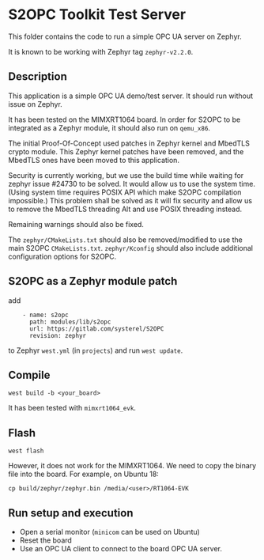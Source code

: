 # S2OPC Toolkit Test Server

This folder contains the code to run a simple OPC UA server on Zephyr.

It is known to be working with Zephyr tag `zephyr-v2.2.0`.

## Description

This application is a simple OPC UA demo/test server.
It should run without issue on Zephyr.

It has been tested on the MIMXRT1064 board.
In order for S2OPC to be integrated as a Zephyr module, it should also run on
`qemu_x86`.

The initial Proof-Of-Concept used patches in Zephyr kernel and MbedTLS crypto
module.
This Zephyr kernel patches have been removed, and the MbedTLS ones have been
moved to this application.

Security is currently working, but we use the build time while waiting for zephyr
issue #24730 to be solved.  It would allow us to use the system time.
(Using system time requires POSIX API which make S2OPC compilation impossible.)
This problem shall be solved as it will fix security and allow us to remove
the MbedTLS threading Alt and use POSIX threading instead.

Remaining warnings should also be fixed.

The `zephyr/CMakeLists.txt` should also be removed/modified to use the main S2OPC
`CMakeLists.txt`. `zephyr/Kconfig` should also include additional configuration
options for S2OPC.

## S2OPC as a Zephyr module patch

add
```
    - name: s2opc
      path: modules/lib/s2opc
      url: https://gitlab.com/systerel/S2OPC
      revision: zephyr
```
to Zephyr `west.yml` (in `projects`) and run `west update`.

## Compile

```
west build -b <your_board>
```

It has been tested with `mimxrt1064_evk`.

## Flash

`west flash`

However, it does not work for the MIMXRT1064.
We need to copy the binary file into the board.
For example, on Ubuntu 18:
```
cp build/zephyr/zephyr.bin /media/<user>/RT1064-EVK
```

## Run setup and execution

* Open a serial monitor (`minicom` can be used on Ubuntu)
* Reset the board
* Use an OPC UA client to connect to the board OPC UA server.
